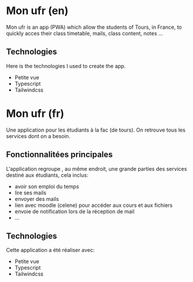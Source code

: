 # Mon ufr (en)

Mon ufr is an app (PWA) which allow the students of Tours, in France, to quickly acces their class timetable, mails, class content, notes ...

## Technologies

Here is the technologies I used to create the app.

+ Petite vue
+ Typescript
+ Tailwindcss

# Mon ufr (fr)

Une application pour les étudiants à la fac (de tours). On retrouve tous les services dont on a besoin.

## Fonctionnalitées principales

L'application regroupe , au même endroit, une grande parties des services destiné aux étudiants, cela inclus:
+ avoir son emploi du temps
+ lire ses mails
+ envoyer des mails
+ lien avec moodle (celene) pour accéder aux cours et aux fichiers
+ envoie de notification lors de la réception de mail
+ ...

## Technologies

Cette application a été réaliser avec:
+ Petite vue
+ Typescript
+ Tailwindcss